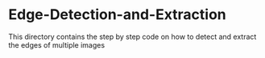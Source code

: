 # Edge-Detection-and-Extraction
This directory contains the step by step code on how to detect and extract the edges of multiple images
